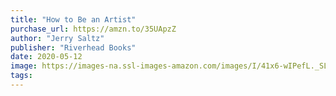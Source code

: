 ```yaml
---
title: "How to Be an Artist"
purchase_url: https://amzn.to/35UApzZ
author: "Jerry Saltz"
publisher: "Riverhead Books"
date: 2020-05-12
image: https://images-na.ssl-images-amazon.com/images/I/41x6-wIPefL._SL75_.jpg
tags:
---
```


